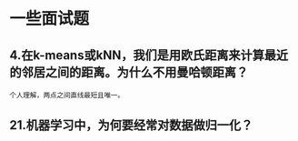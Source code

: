 # 一些面试题

## 4.在k-means或kNN，我们是用欧氏距离来计算最近的邻居之间的距离。为什么不用曼哈顿距离？
    
    个人理解，两点之间直线最短且唯一。
    
## 21.机器学习中，为何要经常对数据做归一化？


 

